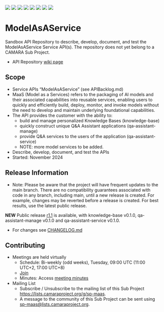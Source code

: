 <a href="https://github.com/camaraproject/ModelAsAService/commits/" title="Last Commit"><img src="https://img.shields.io/github/last-commit/camaraproject/ModelAsAService?style=plastic"></a>
<a href="https://github.com/camaraproject/ModelAsAService/issues" title="Open Issues"><img src="https://img.shields.io/github/issues/camaraproject/ModelAsAService?style=plastic"></a>
<a href="https://github.com/camaraproject/ModelAsAService/pulls" title="Open Pull Requests"><img src="https://img.shields.io/github/issues-pr/camaraproject/ModelAsAService?style=plastic"></a>
<a href="https://github.com/camaraproject/ModelAsAService/graphs/contributors" title="Contributors"><img src="https://img.shields.io/github/contributors/camaraproject/ModelAsAService?style=plastic"></a>
<a href="https://github.com/camaraproject/ModelAsAService" title="Repo Size"><img src="https://img.shields.io/github/repo-size/camaraproject/ModelAsAService?style=plastic"></a>
<a href="https://github.com/camaraproject/ModelAsAService/blob/main/LICENSE" title="License"><img src="https://img.shields.io/badge/License-Apache%202.0-green.svg?style=plastic"></a>
<a href="https://github.com/camaraproject/ModelAsAService/releases/latest" title="Latest Release"><img src="https://img.shields.io/github/release/camaraproject/ModelAsAService?style=plastic"></a>
<a href="https://github.com/camaraproject/Governance/blob/main/ProjectStructureAndRoles.md" title="Sandbox API Repository"><img src="https://img.shields.io/badge/Sandbox%20API%20Repository-yellow?style=plastic"></a>

# ModelAsAService

Sandbox API Repository to describe, develop, document, and test the ModelAsAService Service API(s). The repository does not yet belong to a CAMARA Sub Project.

* API Repository [wiki page](https://lf-camaraproject.atlassian.net/wiki/x/_4AjAw)

## Scope

* Service APIs “ModelAsAService” (see APIBacklog.md)
* MaaS (Model as a Services) refers to the packaging of AI models and their associated capabilities into reusable services, enabling users to quickly and efficiently build, deploy, monitor, and invoke models without the need to develop and maintain underlying foundational capabilities.
* The API provides the customer with the ability to:  
  * build and manage personalized Knowledge Bases (knowledge-base)
  * quickly construct unique Q&A Assistant applications (qa-assistant-manage)
  * provide Q&A services to the users of the application (qa-assistant-service)
  * NOTE: more model services to be added.
* Describe, develop, document, and test the APIs
* Started: November 2024

## Release Information

* Note: Please be aware that the project will have frequent updates to the main branch. There are no compatibility guarantees associated with code in any branch, including main, until a new release is created. For example, changes may be reverted before a release is created. For best results, use the latest public release.

**NEW** Public release [r1.1](https://github.com/camaraproject/ModelAsAService/releases/tag/r1.1) is available, with knowledge-base v0.1.0, qa-assistant-manage v0.1.0 and qa-assistant-service v0.1.0.
<!-- Optional: an explicit listing of the latest (pre-)release with additional information, e.g. links to the API definitions -->
<!-- In addition use/uncomment one or multiple the following alternative options when becoming applicable -->
<!--* Pre-releases of this sub project are available in https://github.com/camaraproject/ModelAsAService/releases -->
<!-- The latest public release is available here: https://github.com/camaraproject/ModelAsAService/releases/latest -->
* For changes see [CHANGELOG.md](https://github.com/camaraproject/ModelAsAService/blob/main/CHANGELOG.md)

## Contributing

* Meetings are held virtually <!-- for new API families request a meeting link from the LF admin team or replace the information with the existing meeting information (of the API family) -->
    * Schedule: Bi-weekly (odd weeks), Tuesday, 09:00 UTC (11:00 UTC+2, 17:00 UTC+8)
    * [Join](https://teams.live.com/meet/935822818385?p=a3q0Q86Qib478gzKSM)
    * Minutes: Access [meeting minutes](https://lf-camaraproject.atlassian.net/l/cp/GpKaVSqC)
* Mailing List
    * Subscribe / Unsubscribe to the mailing list of this Sub Project <https://lists.camaraproject.org/g/sp-maas>.
    * A message to the community of this Sub Project can be sent using <sp-maas@lists.camaraproject.org>.
